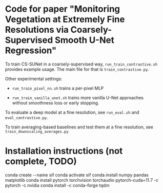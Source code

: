 # Code for paper "Monitoring Vegetation at Extremely Fine Resolutions via Coarsely-Supervised Smooth U-Net Regression"

To train CS-SUNet in a coarsely-supervised way, `run_train_contrastive.sh` provides example usage. The 
main file for that is `train_contrastive.py`.

Other experimental settings:

- `run_train_pixel_nn.sh` trains a per-pixel MLP

- `run_train_vanilla_unet.sh` trains more vanilla U-Net approaches without smoothness loss or early stopping.

To evaluate a deep model at a fine resolution, see `run_eval.sh` and `eval_contrastive.py`.

To train averaging-based baselines and test them at a fine resolution, see `train_downscaling_averages.py`

# Installation instructions (not complete, TODO)

conda create --name sif
conda activate sif
conda install numpy pandas matplotlib
conda install pytorch torchvision torchaudio pytorch-cuda=11.7 -c pytorch -c nvidia
conda install -c conda-forge tqdm
